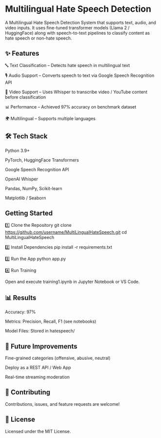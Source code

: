 # Multilingual Hate Speech Detection

A Multilingual Hate Speech Detection System that supports text, audio, and video inputs. It uses fine-tuned transformer models (Llama 2 / HuggingFace) along with speech-to-text pipelines to classify content as hate speech or non-hate speech.

## ✨ Features

🔤 Text Classification – Detects hate speech in multilingual text

🎙️ Audio Support – Converts speech to text via Google Speech Recognition API

🎥 Video Support – Uses Whisper to transcribe video / YouTube content before classification

📊 Performance – Achieved 97% accuracy on benchmark dataset

🌍 Multilingual – Supports multiple languages

## 🛠️ Tech Stack

Python 3.9+

PyTorch, HuggingFace Transformers

Google Speech Recognition API

OpenAI Whisper

Pandas, NumPy, Scikit-learn

Matplotlib / Seaborn

## Getting Started

1️⃣ Clone the Repository
git clone https://github.com/username/MultiLingualHateSpeech.git
cd MultiLingualHateSpeech

2️⃣ Install Dependencies
pip install -r requirements.txt

3️⃣ Run the App
python app.py

4️⃣ Run Training

Open and execute training1.ipynb in Jupyter Notebook or VS Code.
   
## 📊 Results

Accuracy: 97%

Metrics: Precision, Recall, F1 (see notebooks)

Model Files: Stored in hatespeech/

## 🔮 Future Improvements

Fine-grained categories (offensive, abusive, neutral)

Deploy as a REST API / Web App

Real-time streaming moderation

## 🤝 Contributing

Contributions, issues, and feature requests are welcome!

## 📜 License

Licensed under the MIT License.
